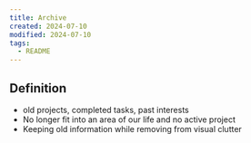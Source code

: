 ```yaml
---
title: Archive
created: 2024-07-10
modified: 2024-07-10
tags:
  - README
---
```

## Definition
- old projects, completed tasks, past interests
- No longer fit into an area of our life and no active project
- Keeping old information while removing from visual clutter